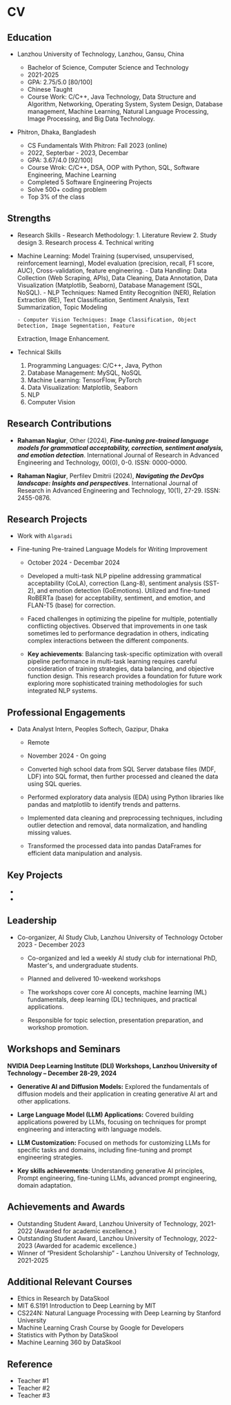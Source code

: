 # CV

## Education

- Lanzhou University of Technology, Lanzhou, Gansu, China

  - Bachelor of Science, Computer Science and Technology
  - 2021-2025
  - GPA: 2.75/5.0 [80/100]
  - Chinese Taught
  - Course Work: C/C++, Java Technology, Data Structure and Algorithm, Networking, Operating System, System Design, Database management, Machine Learning, Natural Language Processing, Image Processing, and Big Data Technology.

- Phitron, Dhaka, Bangladesh
  - CS Fundamentals With Phitron: Fall 2023 (online)
  - 2022, Septerbar - 2023, Decembar
  - GPA: 3.67/4.0 [92/100]
  - Course Wrok: C/C++, DSA, OOP with Python, SQL, Software Engineering, Machine Learning
  - Completed 5 Software Engineering Projects
  - Solve 500+ coding problem
  - Top 3% of the class

## Strengths

- Research Skills - Research Methodology: 1. Literature Review 2. Study design 3. Research process 4. Technical writing

- Machine Learning: Model Training (supervised, unsupervised, reinforcement learning), Model
  evaluation (precision, recall, F1 score, AUC), Cross-validation, feature engineering. - Data Handling: Data Collection (Web Scraping, APIs), Data Cleaning, Data Annotation, Data
  Visualization (Matplotlib, Seaborn), Database Management (SQL, NoSQL). - NLP Techniques: Named Entity Recognition (NER), Relation Extraction (RE), Text Classification,
  Sentiment Analysis, Text Summarization, Topic Modeling

      - Computer Vision Techniques: Image Classification, Object Detection, Image Segmentation, Feature

  Extraction, Image Enhancement.

- Technical Skills
  1. Programming Languages: C/C++, Java, Python
  2. Database Management: MySQL, NoSQL
  3. Machine Learning: TensorFlow, PyTorch
  4. Data Visualization: Matplotlib, Seaborn
  5. NLP
  6. Computer Vision

## Research Contributions

- **Rahaman Nagiur**, Other (2024), **_Fine-tuning pre-trained language models for grammatical acceptability, correction, sentiment analysis, and emotion detection_**. International Journal of Research in Advanced Engineering and Technology, 00(0), 0-0. ISSN: 0000-0000.

- **Rahaman Nagiur**, Perfilev Dmitrii (2024), **_Navigating the DevOps landscape: Insights and perspectives_**. International Journal of Research in Advanced Engineering and Technology, 10(1), 27-29. ISSN: 2455-0876.

## Research Projects

- Work with `Algaradi`

<!-- - An NER Dataset with Entity Relationships for the South Asian Business and Economy Context
    - Applying NLP techniques to develop a richly annotated NER dataset focused on the South Asian business and economy domain. This project involves designing an annotation schema, building a taxonomy, collecting and pre-processing text data, performing annotation using quality control procedures, and training/evaluating state-of-the-art NER models.
   Keyword: NER, RE, Corpus
    - Currently focusing on `data collection and Corpus Development`.

    - Expected to complete the dataset and model evaluation by [May 2025] `On going`. -->

- Fine-tuning Pre-trained Language Models for Writing Improvement

  - October 2024 - Decembar 2024

  - Developed a multi-task NLP pipeline addressing grammatical acceptability (CoLA), correction (Lang-8), sentiment analysis (SST-2), and emotion detection (GoEmotions). Utilized and fine-tuned RoBERTa (base) for acceptability, sentiment, and emotion, and FLAN-T5 (base) for correction.
  - Faced challenges in optimizing the pipeline for multiple, potentially conflicting objectives. Observed that improvements in one task sometimes led to performance degradation in others, indicating complex interactions between the different components.
  - **Key achievements**: Balancing task-specific optimization with overall pipeline performance in multi-task learning requires careful consideration of training strategies, data balancing, and objective function design. This research provides a foundation for future work exploring more sophisticated training methodologies for such integrated NLP systems.

## Professional Engagements

- Data Analyst Intern, Peoples Softech, Gazipur, Dhaka

  - Remote
  - November 2024 - On going
  - Converted high school data from SQL Server database files (MDF, LDF) into SQL format, then further processed and cleaned the data using SQL queries.

  - Performed exploratory data analysis (EDA) using Python libraries like pandas and matplotlib to identify trends and patterns.

  - Implemented data cleaning and preprocessing techniques, including outlier detection and removal, data normalization, and handling missing values.

  - Transformed the processed data into pandas DataFrames for efficient data manipulation and analysis.

## Key Projects

-
-

## Leadership

- Co-organizer, AI Study Club, Lanzhou University of Technology October 2023 - December 2023

  - Co-organized and led a weekly AI study club for international PhD, Master's, and undergraduate students.
  - Planned and delivered 10-weekend workshops

  - The workshops cover core AI concepts, machine learning (ML) fundamentals, deep learning (DL) techniques, and practical applications.

  - Responsible for topic selection, presentation preparation, and workshop promotion.

## Workshops and Seminars

**NVIDIA Deep Learning Institute (DLI) Workshops, Lanzhou University of Technology – December 28-29, 2024**

- **Generative AI and Diffusion Models:** Explored the fundamentals of diffusion models and their application in creating generative AI art and other applications.

- **Large Language Model (LLM) Applications:** Covered building applications powered by LLMs, focusing on techniques for prompt engineering and interacting with language models.
- **LLM Customization:** Focused on methods for customizing LLMs for specific tasks and domains, including fine-tuning and prompt engineering strategies.

* **Key skills achievements**: Understanding generative AI principles, Prompt engineering, fine-tuning LLMs, advanced prompt engineering, domain adaptation.

## Achievements and Awards

- Outstanding Student Award, Lanzhou University of Technology, 2021-2022 (Awarded for academic excellence.)
- Outstanding Student Award, Lanzhou University of Technology, 2022-2023 (Awarded for academic excellence.)
- Winner of “President Scholarship” - Lanzhou University of Technology, 2021-2025

## Additional Relevant Courses

- Ethics in Research by DataSkool
- MIT 6.S191 Introduction to Deep Learning by MIT
- CS224N: Natural Language Processing with Deep Learning by Stanford University
- Machine Learning Crash Course by Google for Developers
- Statistics with Python by DataSkool
- Machine Learning 360 by DataSkool

## Reference

- Teacher #1
- Teacher #2
- Teacher #3
